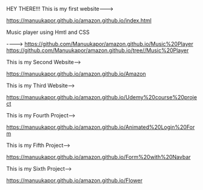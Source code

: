 HEY THERE!!!
This is my first website--->

https://manuukapor.github.io/amazon.github.io/index.html

Music player using Hmtl and CSS 

---->  https://github.com/Manuukapor/amazon.github.io/Music%20Player
https://github.com/Manuukapor/amazon.github.io/tree//Music%20Player

This is my Second Website-->

https://manuukapor.github.io/amazon.github.io/Amazon

This is my Third Website-->

https://manuukapor.github.io/amazon.github.io/Udemy%20course%20project

This is my Fourth Project-->

https://manuukapor.github.io/amazon.github.io/Animated%20Login%20Form

This is my Fifth Project-->

https://manuukapor.github.io/amazon.github.io/Form%20with%20Navbar

This is my Sixth Project-->

https://manuukapor.github.io/amazon.github.io/Flower
